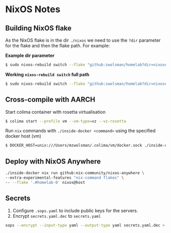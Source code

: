 # NixOS Notes

## Building NixOS flake

As the NixOS flake is in the dir `./nixos` we need to use the `?dir` parameter for the flake and then the flake path. For example:

**Example dir parameter**

```sh
$ sudo nixos-rebuild switch --flake "github:zwolsman/homelab?dir=nixos#<flake>"
```

**Working `nixos-rebuild switch` full path**

```sh
$ sudo nixos-rebuild switch --flake "github:zwolsman/homelab?dir=nixos#homelab-0"
```

## Cross-compile with AARCH

Start colima container with rosetta virtualisation

```sh
$ colima start --profile vm --vm-type=vz --vz-rosetta
```

Run `nix` commands with `./inside-docker <command>` using the specified docker host (vm)

```sh
$ DOCKER_HOST=unix:///Users/mzwolsman/.colima/vm/docker.sock ./inside-docker <command>
```

## Deploy with NixOS Anywhere

```sh
./inside-docker nix run github:nix-community/nixos-anywhere \
--extra-experimental-features "nix-command flakes" \
-- --flake '.#homelab-0' nixos@host
```

## Secrets

1. Configure `.sops.yaml` to include public keys for the servers.
2. Encrypt `secrets.yaml.dec` to `secrets.yaml`

```sh
sops --encrypt --input-type yaml --output-type yaml secrets.yaml.dec > secrets.yaml
```

